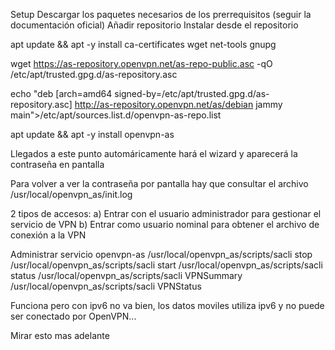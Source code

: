 Setup
Descargar los paquetes necesarios de los prerrequisitos (seguir la documentación oficial)
Añadir repositorio
Instalar desde el repositorio


apt update && apt -y install ca-certificates wget net-tools gnupg

wget https://as-repository.openvpn.net/as-repo-public.asc -qO /etc/apt/trusted.gpg.d/as-repository.asc

echo "deb [arch=amd64 signed-by=/etc/apt/trusted.gpg.d/as-repository.asc] http://as-repository.openvpn.net/as/debian jammy main">/etc/apt/sources.list.d/openvpn-as-repo.list

apt update && apt -y install openvpn-as



Llegados a este punto automáricamente hará el wizard y aparecerá la contraseña en pantalla

Para volver a ver la contraseña por  pantalla hay que consultar el archivo /usr/local/openvpn_as/init.log

2 tipos de accesos:
a) Entrar con el usuario administrador para gestionar el servicio de VPN
b) Entrar como usuario nominal para obtener el archivo de conexión a la VPN

Administrar servicio openvpn-as
/usr/local/openvpn_as/scripts/sacli stop
/usr/local/openvpn_as/scripts/sacli start
/usr/local/openvpn_as/scripts/sacli status
/usr/local/openvpn_as/scripts/sacli VPNSummary
/usr/local/openvpn_as/scripts/sacli VPNStatus


Funciona pero con ipv6 no va bien, los datos moviles utiliza ipv6 y no puede ser conectado por OpenVPN...

Mirar esto mas adelante
